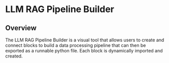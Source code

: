 # LLM RAG Pipeline Builder

## Overview

The LLM RAG Pipeline Builder is a visual tool that allows users to create and connect blocks to build a data processing pipeline that can then be exported as a runnable python file. Each block is dynamically imported and created.
